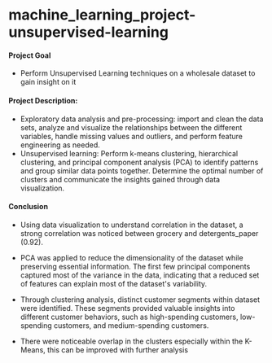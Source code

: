 # machine_learning_project-unsupervised-learning

#### Project Goal
- Perform Unsupervised Learning techniques on a wholesale dataset to gain insight on it

#### Project Description:
-	Exploratory data analysis and pre-processing: import and clean the data sets, analyze and visualize the relationships between the different variables, handle missing values and outliers, and perform feature engineering as needed.
-	Unsupervised learning: Perform k-means clustering, hierarchical clustering, and principal component analysis (PCA) to identify patterns and group similar data points together. Determine the optimal number of clusters and communicate the insights gained through data visualization.

#### Conclusion
- Using data visualization to understand correlation in the dataset, a strong correlation was noticed between grocery and detergents_paper (0.92).

- PCA was applied to reduce the dimensionality of the dataset while preserving essential information. The first few principal components captured most of the variance in the data, indicating that a reduced set of features can explain most of the dataset's variability.
  
- Through clustering analysis,  distinct customer segments within dataset were identified. These segments provided valuable insights into different customer behaviors, such as high-spending customers, low-spending customers, and medium-spending customers.

- There were noticeable overlap in the clusters especially within the K-Means, this can be improved with further analysis

